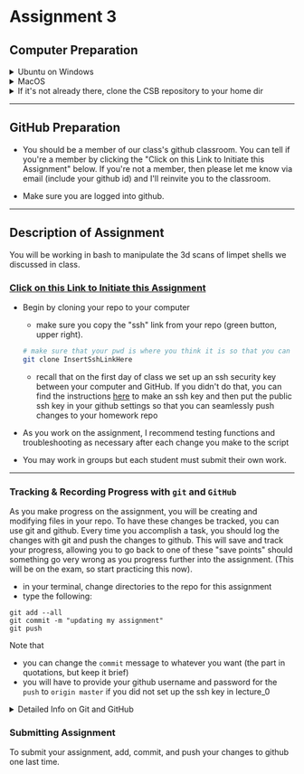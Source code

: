 # Assignment 3

## Computer Preparation

<details><summary>Ubuntu on Windows</summary>
<p>

  * If the Windows Terminal or Ubuntu app are not installed, then follow [these instructions](../resources/README.md)
  
  * Open an Ubuntu window in Windows Terminal.  _We will not use `gitbash` unless you can't get Ubuntu running._ After logging in, You are in your home directory. 
     
  * It's always a good idea to keep your apps in `Ubuntu` up to date. _The first time you do this, it could take a long time to finish. After that, if you do this when you log in, it should go quickly._
    ```bash
    sudo apt update
    sudo apt upgrade
    ```
    

</p>
</details>

<details><summary>MacOS</summary>
<p>
 
  * Open a terminal window
  
  * If you haven't already, install [homebrew](https://brew.sh/).  You will be able to use homebrew to install linux software, such as `tree`, which is used in the slide show.
  

</p>
</details>

  
<details><summary>If it's not already there, clone the CSB repository to your home dir</summary>
<p>

We will use the [open source files that accompany the CSB text book](https://github.com/tamucc-comp-bio-2022/CSB) in lectures and assignments.

If the `CSB` directory does not exist in your home directory (check with `ls`), then run the following code to clone the [`CSB` repository](https://github.com/tamucc-comp-bio-2022/CSB) into your home directory:

1. Open a terminal window
	* For Win laptops, use `Windows Terminal` to open Ubunutu.  
	* For Mac laptops, open your `Terminal`.
	
2. Run the code line by line in the code block below 
```bash
# check that you're in home dir, you should be there when you log in
pwd

# if you are not in your home dir, then move there
cd ~

# if pwd does not return `/home/yourusername` then let Dr. Bird know
pwd

# clone the CSB repository to your home dir
git clone git@github.com:tamucc-comp-bio-2022/CSB.git
```

The repository is named CSB, and it contains all of the example files and directories necessary to conduct the exercises in the text book.

</p>
</details>

---

## GitHub Preparation

* You should be a member of our class's github classroom. You can tell if you're a member by clicking the "Click on this Link to Initiate this Assignment" below. If you're not a member, then please let me know via email (include your github id) and I'll reinvite you to the classroom. 

* Make sure you are logged into github.

---

## Description of Assignment 

You will be working in bash to manipulate the 3d scans of limpet shells we discussed in class.  

### [Click on this Link to Initiate this Assignment](https://classroom.github.com/a/v_HjW_Xy)

* Begin by cloning your repo to your computer
	* make sure you copy the "ssh" link from your repo (green button, upper right).
   
	```bash
 	# make sure that your pwd is where you think it is so that you can find this location in the future
	git clone InsertSshLinkHere
	```
 
	* recall that on the first day of class we set up an ssh security key between your computer and GitHub. If you didn't do that, you can find the instructions [here](../resources/howto_sshkeys.md) to make an ssh key and then put the public ssh key in your github settings so that you can seamlessly push changes to your homework repo
 
* As you work on the assignment, I recommend testing functions and troubleshooting as necessary after each change you make to the script

* You may work in groups but each student must submit their own work.

---

### Tracking & Recording Progress with `git` and `GitHub`

As you make progress on the assignment, you will be creating and modifying files in your repo.  To have these changes be tracked, you can use git and github.  Every time you accomplish a task, you should log the changes with git and push the changes to github.  This will save and track your progress, allowing you to go back to one of these "save points" should something go very wrong as you progress further into the assignment.  (This will be on the exam, so start practicing this now).

* in your terminal, change directories to the repo for this assignment
* type the following:

```
git add --all
git commit -m "updating my assignment"
git push
```

Note that 
* you can change the `commit` message to whatever you want (the part in quotations, but keep it brief)
* you will have to provide your github username and password for the `push` to `origin master` if you did not set up the ssh key in lecture_0

<details><summary>Detailed Info on Git and GitHub</summary>
<p>

#### What is Git?

Git is a distributed version control system that helps you keep track of changes made to your code, collaborate with others, and is widely used in both academia and the industry.

#### Why Use Git?

1. *Versioning:* Keep track of changes and revert to older versions of code when necessary.
2. *Collaboration:* Work with teammates on the same projects without overlapping each other's changes.
3. *Reproducibility:* Document versions of code that produce specific results.

#### Core Commands: git add, git commit, git push

1. `git add`: Stage your changes for commit
  * What it does: Tells Git that you want to include the changes made in specific files for the next commit.
  * Why: You may not want to commit all the changes you've made at once. git add allows you to select the changes to include.
  * Example:

	```bash
	# only stage changes for a single file
	# note, your present working dir must be inside of a repo for this to work
	git add myfile.txt
	```

	```bash
	# or stage all changes in the current directory
	git add .
	```

	```bash
	# or stage all changes in the whole repo
	git add --all
	```

2. `git commit`: Save your changes to the local repository

  * What it does: Takes the files as they are in the staging area (git add) and stores that snapshot as a unique version in your local repository.
  * Why: It provides a record of changes and an associated message describing those changes, making it easier to understand the development history.
  * Example:

	```bash
	# take a snapshot of all added (staged) changes to the repo
	git commit -m "Implement feature X"
	```

3. `git push`: Update the remote repository on GitHub

  * What it does: Sends the committed changes in your local repository to a remote repository like GitHub.
  * Why: Makes your changes accessible to team members or collaborators. Also, it serves as a backup of your local repository.
  * Example:

	```bash
	# take a snapshot of all added (staged) changes to the repo
	git push
	```

#### A Typical Workflow:

1. Modify your code.
2. Stage the changes: `git add --all`
3. Commit the changes: `git commit -m "Description of changes"`
4. Push the changes to the remote repository: `git push`

By doing this, you're keeping your code versioned, making it easier to collaborate with others, and allowing you or anyone else to understand how the codebase evolved over time.

</p>
</details>

### Submitting Assignment

To submit your assignment, add, commit, and push your changes to github one last time.

